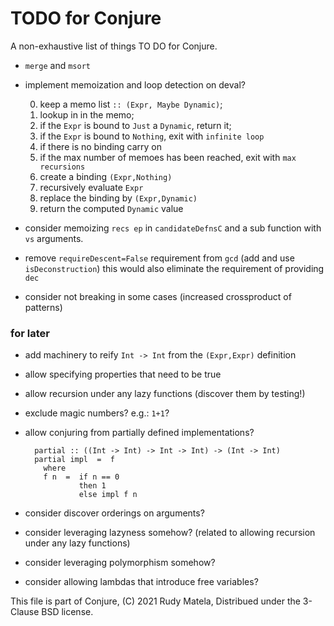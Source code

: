 TODO for Conjure
================

A non-exhaustive list of things TO DO for Conjure.

* `merge` and `msort`

* implement memoization and loop detection on deval?

  0. keep a memo list `:: (Expr, Maybe Dynamic)`;
  1. lookup in in the memo;
  2. if the `Expr` is bound to `Just` a `Dynamic`, return it;
  3. if the `Expr` is bound to `Nothing`, exit with `infinite loop`
  4. if there is no binding carry on
  5. if the max number of memoes has been reached, exit with `max recursions`
  6. create a binding `(Expr,Nothing)`
  7. recursively evaluate `Expr`
  8. replace the binding by `(Expr,Dynamic)`
  9. return the computed `Dynamic` value

* consider memoizing `recs ep` in `candidateDefnsC`
  and a sub function with `vs` arguments.

* remove `requireDescent=False` requirement from `gcd`
  (add and use `isDeconstruction`)
  this would also eliminate the requirement of providing `dec`

* consider not breaking in some cases (increased crossproduct of patterns)


### for later

* add machinery to reify `Int -> Int` from the `(Expr,Expr)` definition

* allow specifying properties that need to be true

* allow recursion under any lazy functions (discover them by testing!)

* exclude magic numbers?  e.g.: `1+1`?

* allow conjuring from partially defined implementations?

        partial :: ((Int -> Int) -> Int -> Int) -> (Int -> Int)
        partial impl  =  f
          where
          f n  =  if n == 0
                  then 1
                  else impl f n

* consider discover orderings on arguments?

* consider leveraging lazyness somehow?
  (related to allowing recursion under any lazy functions)

* consider leveraging polymorphism somehow?

* consider allowing lambdas that introduce free variables?


This file is part of Conjure,
(C) 2021 Rudy Matela,
Distribued under the 3-Clause BSD license.
